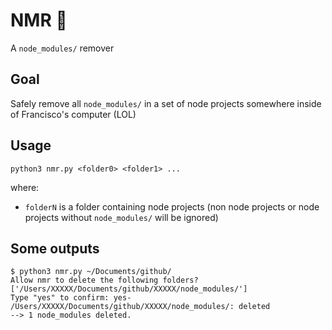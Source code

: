 # NMR 👾

A `node_modules/` remover 

## Goal

Safely remove all `node_modules/` in a set of node projects somewhere inside of Francisco's computer (LOL)

## Usage

`python3 nmr.py <folder0> <folder1> ...`

where:

- `folderN` is a folder containing node projects (non node projects or node projects without `node_modules/` will be ignored)

## Some outputs

```
$ python3 nmr.py ~/Documents/github/
Allow nmr to delete the following folders? 
['/Users/XXXXX/Documents/github/XXXXX/node_modules/']
Type "yes" to confirm: yes- /Users/XXXXX/Documents/github/XXXXX/node_modules/: deleted
--> 1 node_modules deleted.
```
